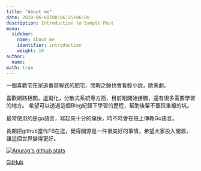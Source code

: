 ```yaml
---
title: "About me" 
date: 2020-06-08T08:06:25+06:00
description: Introduction to Sample Post
menu:
  sidebar:
    name: About me
    identifier: introduction
    weight: 10
author:
  name: 
math: true
---
```


一個喜歡宅在家追番寫程式的肥宅，閒暇之餘也會看輕小說，歐美劇。

喜歡網路相關，虛擬化，分散式系統等方面，目前剛開始接觸，還有很多需要學習的地方。
希望可以透過這個Blog紀錄下學習的歷程，幫助後輩不要踩重複的坑。

最常使用的是go語言，寫起來十分的痛快，時不時會在班上傳教Go語言。

長期把github當作FB在逛，覺得開源是一件很美好的事情，希望大家投入開源，讓這個世界變得更好。

[![Anurag's github stats](https://github-readme-stats.vercel.app/api?username=davidleitw&show_icons=true&theme=tokyonight)](https://github.com/anuraghazra/github-readme-stats) 

[GitHub](https://github.com/davidleitw)
